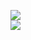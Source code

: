 [![](https://img.shields.io/badge/Made%20With-Github%20Spray-lightgrey.svg?style=for-the-badge&logo=github)](https://github.com/Annihil/github-spray#3177)  
[![](https://i.imgur.com/2DrTn0Z.gif)](https://github.com/Annihil/github-spray)